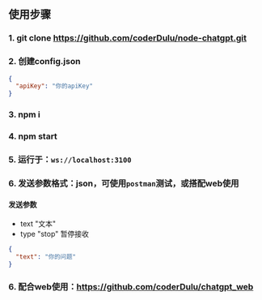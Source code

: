 ## 使用步骤
### 1. git clone https://github.com/coderDulu/node-chatgpt.git

### 2. 创建config.json
~~~json
{
  "apiKey": "你的apiKey"
}
~~~
### 3. npm i 

### 4. npm start

### 5. 运行于：`ws://localhost:3100`

### 6. 发送参数格式：json，可使用`postman`测试，或搭配web使用
#### 发送参数
* text "文本"
* type "stop" 暂停接收
~~~json
{
  "text": "你的问题"
}
~~~

### 6. 配合web使用：https://github.com/coderDulu/chatgpt_web